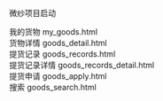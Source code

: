 微纱项目启动

我的货物            my_goods.html <br/>
货物详情            goods_detail.html   <br/>
提货记录            goods_records.html  <br/>
提货记录详情        goods_records_detail.html <br/>
提货申请            goods_apply.html    <br/>
搜索               goods_search.html

